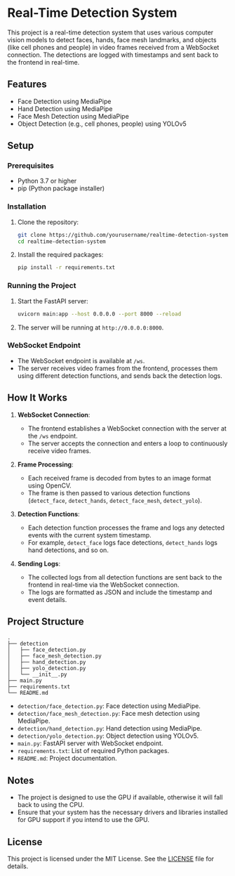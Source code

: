 # Real-Time Detection System

This project is a real-time detection system that uses various computer vision models to detect faces, hands, face mesh landmarks, and objects (like cell phones and people) in video frames received from a WebSocket connection. The detections are logged with timestamps and sent back to the frontend in real-time.

## Features

- Face Detection using MediaPipe
- Hand Detection using MediaPipe
- Face Mesh Detection using MediaPipe
- Object Detection (e.g., cell phones, people) using YOLOv5

## Setup

### Prerequisites

- Python 3.7 or higher
- pip (Python package installer)

### Installation

1. Clone the repository:

   ```sh
   git clone https://github.com/yourusername/realtime-detection-system.git](https://github.com/yourusername/realtime-detection-system.git
   cd realtime-detection-system
   ```

2. Install the required packages:

   ```sh
   pip install -r requirements.txt
   ```

### Running the Project

1. Start the FastAPI server:

   ```sh
   uvicorn main:app --host 0.0.0.0 --port 8000 --reload
   ```

2. The server will be running at `http://0.0.0.0:8000`.

### WebSocket Endpoint

- The WebSocket endpoint is available at `/ws`.
- The server receives video frames from the frontend, processes them using different detection functions, and sends back the detection logs.

## How It Works

1. **WebSocket Connection**:
   - The frontend establishes a WebSocket connection with the server at the `/ws` endpoint.
   - The server accepts the connection and enters a loop to continuously receive video frames.

2. **Frame Processing**:
   - Each received frame is decoded from bytes to an image format using OpenCV.
   - The frame is then passed to various detection functions (`detect_face`, `detect_hands`, `detect_face_mesh`, `detect_yolo`).

3. **Detection Functions**:
   - Each detection function processes the frame and logs any detected events with the current system timestamp.
   - For example, `detect_face` logs face detections, `detect_hands` logs hand detections, and so on.

4. **Sending Logs**:
   - The collected logs from all detection functions are sent back to the frontend in real-time via the WebSocket connection.
   - The logs are formatted as JSON and include the timestamp and event details.

## Project Structure

```
.
├── detection
│   ├── face_detection.py
│   ├── face_mesh_detection.py
│   ├── hand_detection.py
│   ├── yolo_detection.py
│   └── __init__.py
├── main.py
├── requirements.txt
└── README.md
```

- `detection/face_detection.py`: Face detection using MediaPipe.
- `detection/face_mesh_detection.py`: Face mesh detection using MediaPipe.
- `detection/hand_detection.py`: Hand detection using MediaPipe.
- `detection/yolo_detection.py`: Object detection using YOLOv5.
- `main.py`: FastAPI server with WebSocket endpoint.
- `requirements.txt`: List of required Python packages.
- `README.md`: Project documentation.

## Notes

- The project is designed to use the GPU if available, otherwise it will fall back to using the CPU.
- Ensure that your system has the necessary drivers and libraries installed for GPU support if you intend to use the GPU.

## License

This project is licensed under the MIT License. See the [LICENSE](LICENSE) file for details.
